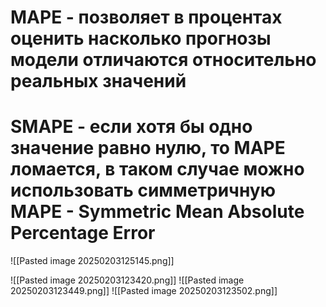 # MAPE - позволяет в процентах оценить насколько прогнозы модели отличаются относительно реальных значений



# SMAPE - если хотя бы одно значение равно нулю, то MAPE ломается, в таком случае можно использовать симметричную MAPE - Symmetric Mean Absolute Percentage Error
![[Pasted image 20250203125145.png]]

![[Pasted image 20250203123420.png]]
![[Pasted image 20250203123449.png]]
![[Pasted image 20250203123502.png]]

